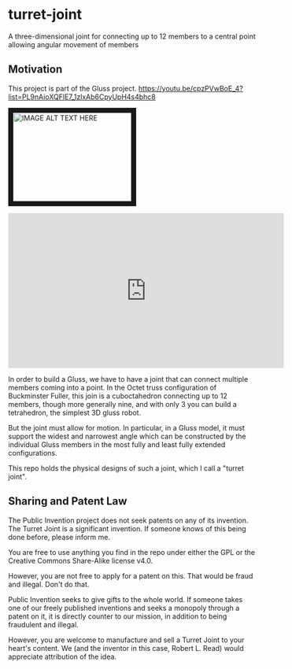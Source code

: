 # turret-joint
A three-dimensional joint for connecting up to 12 members to a central point allowing angular movement of members

## Motivation

This project is part of the Gluss project.
https://youtu.be/cpzPVwBoE_4?list=PL9nAioXQFlE7_1zlxAb6CpyUpH4s4bhc8

<a href="http://www.youtube.com/watch?feature=player_embedded&v=cpzPVwBoE_4
" target="_blank"><img src="http://img.youtube.com/vi/cpzPVwBoE_4/0.jpg" 
alt="IMAGE ALT TEXT HERE" width="240" height="180" border="10" /></a>

<iframe width="560" height="315" src="https://www.youtube.com/embed/cpzPVwBoE_4?list=PL9nAioXQFlE7_1zlxAb6CpyUpH4s4bhc8" frameborder="0" allowfullscreen></iframe>

In order to build a Gluss, we have to have a joint that can connect multiple members coming into a point.  In the Octet truss
configuration of Buckminster Fuller, this join is a cuboctahedron connecting up to 12 members, though more generally nine, 
and with only 3 you can build a tetrahedron, the simplest 3D gluss robot.

But the joint must allow for motion.  In particular, in a Gluss model, it must support the widest and narrowest angle which 
can be constructed by the individual Gluss members in the most fully and least fully extended configurations.

This repo holds the physical designs of such a joint, which I call a "turret joint".

## Sharing and Patent Law

The Public Invention project does not seek patents on any of its invention.  The Turret Joint is a significant invention. 
If someone knows of this being done before, please inform me.

You are free to use anything you find in the repo under either the GPL or the Creative Commons Share-Alike license v4.0.

However, you are not free to apply for a patent on this.  That would be fraud and illegal. Don't do that.

Public Invention seeks to give gifts to the whole world. If someone takes one of our freely published inventions and seeks a monopoly through a patent on it, it is directly counter to our mission, in addition to being fraudulent and illegal.

However, you are welcome to manufacture and sell a Turret Joint to your heart's content. We (and the inventor in this case, Robert L. Read) would appreciate attribution of the idea.
